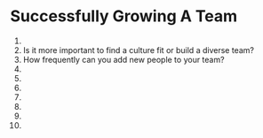 # Successfully Growing A Team

1. 
1. Is it more important to find a culture fit or build a diverse team?
1. How frequently can you add new people to your team?
1. 
1. 
1. 
1. 
1. 
1. 
1. 
